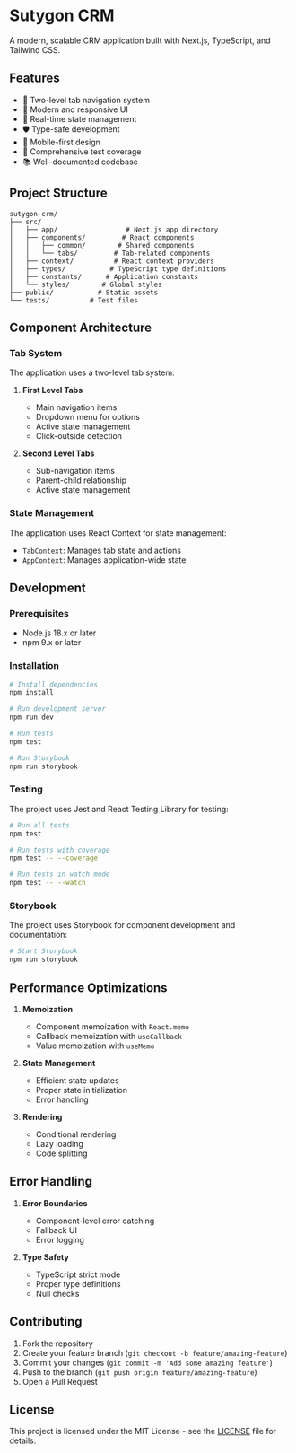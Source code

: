 # Sutygon CRM

A modern, scalable CRM application built with Next.js, TypeScript, and Tailwind CSS.

## Features

- 🎯 Two-level tab navigation system
- 🎨 Modern and responsive UI
- 🔄 Real-time state management
- 🛡️ Type-safe development
- 📱 Mobile-first design
- 🧪 Comprehensive test coverage
- 📚 Well-documented codebase

## Project Structure

```
sutygon-crm/
├── src/
│   ├── app/                 # Next.js app directory
│   ├── components/         # React components
│   │   ├── common/        # Shared components
│   │   └── tabs/         # Tab-related components
│   ├── context/          # React context providers
│   ├── types/           # TypeScript type definitions
│   ├── constants/      # Application constants
│   └── styles/        # Global styles
├── public/           # Static assets
└── tests/          # Test files
```

## Component Architecture

### Tab System

The application uses a two-level tab system:

1. **First Level Tabs**
   - Main navigation items
   - Dropdown menu for options
   - Active state management
   - Click-outside detection

2. **Second Level Tabs**
   - Sub-navigation items
   - Parent-child relationship
   - Active state management

### State Management

The application uses React Context for state management:

- `TabContext`: Manages tab state and actions
- `AppContext`: Manages application-wide state

## Development

### Prerequisites

- Node.js 18.x or later
- npm 9.x or later

### Installation

```bash
# Install dependencies
npm install

# Run development server
npm run dev

# Run tests
npm test

# Run Storybook
npm run storybook
```

### Testing

The project uses Jest and React Testing Library for testing:

```bash
# Run all tests
npm test

# Run tests with coverage
npm test -- --coverage

# Run tests in watch mode
npm test -- --watch
```

### Storybook

The project uses Storybook for component development and documentation:

```bash
# Start Storybook
npm run storybook
```

## Performance Optimizations

1. **Memoization**
   - Component memoization with `React.memo`
   - Callback memoization with `useCallback`
   - Value memoization with `useMemo`

2. **State Management**
   - Efficient state updates
   - Proper state initialization
   - Error handling

3. **Rendering**
   - Conditional rendering
   - Lazy loading
   - Code splitting

## Error Handling

1. **Error Boundaries**
   - Component-level error catching
   - Fallback UI
   - Error logging

2. **Type Safety**
   - TypeScript strict mode
   - Proper type definitions
   - Null checks

## Contributing

1. Fork the repository
2. Create your feature branch (`git checkout -b feature/amazing-feature`)
3. Commit your changes (`git commit -m 'Add some amazing feature'`)
4. Push to the branch (`git push origin feature/amazing-feature`)
5. Open a Pull Request

## License

This project is licensed under the MIT License - see the [LICENSE](LICENSE) file for details.
